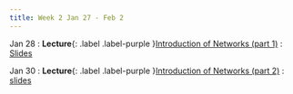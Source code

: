 ```yaml
---
title: Week 2 Jan 27 - Feb 2 
---
```


Jan 28
: **Lecture**{: .label .label-purple }[Introduction of Networks (part 1)](#)
  : [Slides]((https://xieyaxiongfly.github.io/CSE_589_Spring_25/assets/slides/Chapter_1_s25.pdf))

Jan 30
: **Lecture**{: .label .label-purple }[Introduction of Networks (part 2)](#)
  : [slides](#)

